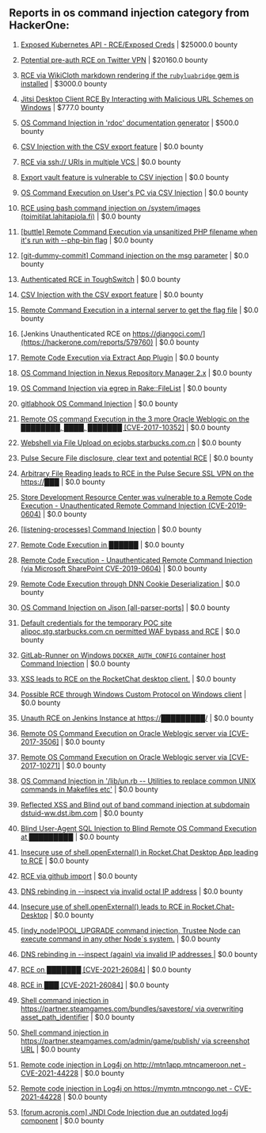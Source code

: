 ## Reports in os command injection category from HackerOne:

1. [Exposed Kubernetes API - RCE/Exposed Creds](https://hackerone.com/reports/455645) | $25000.0 bounty

2. [Potential pre-auth RCE on Twitter VPN](https://hackerone.com/reports/591295) | $20160.0 bounty

3. [RCE via WikiCloth markdown rendering if the `rubyluabridge` gem is installed](https://hackerone.com/reports/1401444) | $3000.0 bounty

4. [Jitsi Desktop Client RCE By Interacting with Malicious URL Schemes on Windows](https://hackerone.com/reports/1692603) | $777.0 bounty

5. [OS Command Injection in 'rdoc' documentation generator](https://hackerone.com/reports/1161691) | $500.0 bounty

6. [CSV Injection with the CSV export feature](https://hackerone.com/reports/223344) | $0.0 bounty

7. [RCE via ssh:// URIs in multiple VCS ](https://hackerone.com/reports/260005) | $0.0 bounty

8. [Export vault feature is vulnerable to CSV injection](https://hackerone.com/reports/272272) | $0.0 bounty

9. [OS Command Execution on User's PC via CSV Injection](https://hackerone.com/reports/282628) | $0.0 bounty

10. [RCE using bash command injection on /system/images (toimitilat.lahitapiola.fi)](https://hackerone.com/reports/303061) | $0.0 bounty

11. [[buttle] Remote Command Execution via unsanitized PHP filename when it's run with --php-bin flag](https://hackerone.com/reports/331032) | $0.0 bounty

12. [[git-dummy-commit] Command injection on the msg parameter](https://hackerone.com/reports/341710) | $0.0 bounty

13. [Authenticated RCE in ToughSwitch](https://hackerone.com/reports/273449) | $0.0 bounty

14. [CSV Injection with the CSV export feature](https://hackerone.com/reports/386116) | $0.0 bounty

15. [Remote Command Execution in a internal server to get the flag file](https://hackerone.com/reports/415682) | $0.0 bounty

16. [Jenkins Unauthenticated RCE on https://djangoci.com/](https://hackerone.com/reports/579760) | $0.0 bounty

17. [Remote Code Execution via Extract App Plugin](https://hackerone.com/reports/546753) | $0.0 bounty

18. [OS Command Injection in Nexus Repository Manager 2.x](https://hackerone.com/reports/654888) | $0.0 bounty

19. [OS Command Injection via egrep in Rake::FileList](https://hackerone.com/reports/651518) | $0.0 bounty

20. [gitlabhook OS Command Injection](https://hackerone.com/reports/685447) | $0.0 bounty

21. [Remote OS command Execution in the 3 more Oracle Weblogic on the ████████, ████, ███████ [CVE-2017-10352]](https://hackerone.com/reports/634630) | $0.0 bounty

22. [Webshell via File Upload on ecjobs.starbucks.com.cn](https://hackerone.com/reports/506646) | $0.0 bounty

23. [Pulse Secure File disclosure, clear text and potential RCE](https://hackerone.com/reports/671749) | $0.0 bounty

24. [Arbitrary File Reading leads to RCE in the Pulse Secure SSL VPN on the https://███](https://hackerone.com/reports/678496) | $0.0 bounty

25. [Store Development Resource Center was vulnerable to a Remote Code Execution - Unauthenticated Remote Command Injection (CVE-2019-0604)](https://hackerone.com/reports/536134) | $0.0 bounty

26. [[listening-processes] Command Injection](https://hackerone.com/reports/511459) | $0.0 bounty

27. [Remote Code Execution in ██████](https://hackerone.com/reports/710864) | $0.0 bounty

28. [Remote Code Execution - Unauthenticated Remote Command Injection (via Microsoft SharePoint CVE-2019-0604)](https://hackerone.com/reports/534630) | $0.0 bounty

29. [Remote Code Execution through DNN Cookie Deserialization ](https://hackerone.com/reports/876708) | $0.0 bounty

30. [OS Command Injection on Jison [all-parser-ports]](https://hackerone.com/reports/690010) | $0.0 bounty

31. [Default credentials for the temporary POC site alipoc.stg.starbucks.com.cn permitted WAF bypass and RCE](https://hackerone.com/reports/881548) | $0.0 bounty

32. [GitLab-Runner on Windows `DOCKER_AUTH_CONFIG` container host Command Injection](https://hackerone.com/reports/955016) | $0.0 bounty

33. [XSS leads to RCE on the RocketChat desktop client.](https://hackerone.com/reports/899964) | $0.0 bounty

34. [Possible RCE through Windows Custom Protocol on Windows client](https://hackerone.com/reports/1001255) | $0.0 bounty

35. [Unauth RCE on Jenkins Instance at https://█████████/](https://hackerone.com/reports/1125329) | $0.0 bounty

36. [Remote OS Command Execution on Oracle Weblogic server via [CVE-2017-3506]](https://hackerone.com/reports/810778) | $0.0 bounty

37. [Remote OS Command Execution on Oracle Weblogic server via [CVE-2017-10271]](https://hackerone.com/reports/810755) | $0.0 bounty

38. [OS Command Injection in '/lib/un.rb -- Utilities to replace common UNIX commands in Makefiles etc'](https://hackerone.com/reports/1158824) | $0.0 bounty

39. [Reflected XSS and Blind out of band command injection at subdomain dstuid-ww.dst.ibm.com](https://hackerone.com/reports/410334) | $0.0 bounty

40. [Blind User-Agent SQL Injection to Blind Remote OS Command Execution at █████████](https://hackerone.com/reports/1339430) | $0.0 bounty

41. [Insecure use of shell.openExternal() in Rocket.Chat Desktop App leading to RCE](https://hackerone.com/reports/924151) | $0.0 bounty

42. [RCE via github import](https://hackerone.com/reports/1672388) | $0.0 bounty

43. [DNS rebinding in --inspect via invalid octal IP address](https://hackerone.com/reports/1710652) | $0.0 bounty

44. [Insecure use of shell.openExternal() leads to RCE in Rocket.Chat-Desktop](https://hackerone.com/reports/1781102) | $0.0 bounty

45. [[indy_node]POOL_UPGRADE command injection, Trustee Node can execute command in any other Node`s system.](https://hackerone.com/reports/1859592) | $0.0 bounty

46. [DNS rebinding in --inspect (again) via invalid IP addresses ](https://hackerone.com/reports/1574078) | $0.0 bounty

47. [RCE on ███████ [CVE-2021-26084]](https://hackerone.com/reports/1327701) | $0.0 bounty

48. [RCE in ███ [CVE-2021-26084]](https://hackerone.com/reports/1327769) | $0.0 bounty

49. [Shell command injection in https://partner.steamgames.com/bundles/savestore/ via overwriting asset_path_identifier](https://hackerone.com/reports/926169) | $0.0 bounty

50. [Shell command injection in https://partner.steamgames.com/admin/game/publish/ via screenshot URL](https://hackerone.com/reports/949361) | $0.0 bounty

51. [Remote code injection in Log4j on http://mtn1app.mtncameroon.net  - CVE-2021-44228](https://hackerone.com/reports/1425563) | $0.0 bounty

52. [Remote code injection in Log4j on  https://mymtn.mtncongo.net - CVE-2021-44228](https://hackerone.com/reports/1425565) | $0.0 bounty

53. [[forum.acronis.com] JNDI Code Injection due an outdated log4j component](https://hackerone.com/reports/1430622) | $0.0 bounty

